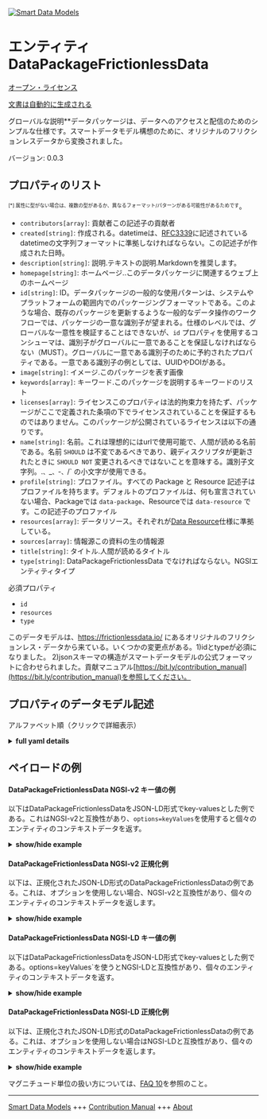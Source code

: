 <!-- 10-Header -->  
[![Smart Data Models](https://smartdatamodels.org/wp-content/uploads/2022/01/SmartDataModels_logo.png "Logo")](https://smartdatamodels.org)  
エンティティDataPackageFrictionlessData  
=================================<!-- /10-Header -->  
<!-- 15-License -->  
[オープン・ライセンス](https://github.com/smart-data-models//dataModel.FrictionlessData/blob/master/DataPackageFrictionlessData/LICENSE.md)  
[文書は自動的に生成される](https://docs.google.com/presentation/d/e/2PACX-1vTs-Ng5dIAwkg91oTTUdt8ua7woBXhPnwavZ0FxgR8BsAI_Ek3C5q97Nd94HS8KhP-r_quD4H0fgyt3/pub?start=false&loop=false&delayms=3000#slide=id.gb715ace035_0_60)  
<!-- /15-License -->  
<!-- 20-Description -->  
グローバルな説明**データパッケージは、データへのアクセスと配信のためのシンプルな仕様です。スマートデータモデル構想のために、オリジナルのフリクションレスデータから変換されました。  
バージョン: 0.0.3  
<!-- /20-Description -->  
<!-- 30-PropertiesList -->  

## プロパティのリスト  

<sup><sub>[*] 属性に型がない場合は、複数の型があるか、異なるフォーマット/パターンがある可能性があるためです</sub></sup>。  
- `contributors[array]`: 貢献者この記述子の貢献者  - `created[string]`: 作成される。datetimeは、[RFC3339](https://tools.ietf.org/html/rfc3339#section-5.6)に記述されているdatetimeの文字列フォーマットに準拠しなければならない。この記述子が作成された日時。  - `description[string]`: 説明.テキストの説明.Markdownを推奨します。  - `homepage[string]`: ホームページ..このデータパッケージに関連するウェブ上のホームページ  - `id[string]`: ID。データパッケージの一般的な使用パターンは、システムやプラットフォームの範囲内でのパッケージングフォーマットである。このような場合、既存のパッケージを更新するような一般的なデータ操作のワークフローでは、パッケージの一意な識別子が望まれる。仕様のレベルでは、グローバルな一意性を検証することはできないが、`id` プロパティを使用するコンシューマは、識別子がグローバルに一意であることを保証しなければならない（MUST）。グローバルに一意である識別子のために予約されたプロパティである。一意である識別子の例としては、UUIDやDOIがある。  - `image[string]`: イメージ.このパッケージを表す画像  - `keywords[array]`: キーワード.このパッケージを説明するキーワードのリスト  - `licenses[array]`: ライセンスこのプロパティは法的拘束力を持たず、パッケージがここで定義された条項の下でライセンスされていることを保証するものではありません。このパッケージが公開されているライセンスは以下の通りです。  - `name[string]`: 名前。これは理想的にはurlで使用可能で、人間が読める名前である。名前 `SHOULD` は不変であるべきであり、親ディスクリプタが更新されたときに `SHOULD NOT` 変更されるべきではないことを意味する。識別子文字列。.`、`_`、`-`、`/` の小文字が使用できる。  - `profile[string]`: プロファイル。すべての Package と Resource 記述子はプロファイルを持ちます。デフォルトのプロファイルは、何も宣言されていない場合、Packageでは `data-package`、Resourceでは `data-resource` です。この記述子のプロファイル  - `resources[array]`: データリソース。それぞれが[Data Resource](/data-resource/)仕様に準拠している。  - `sources[array]`: 情報源この資料の生の情報源  - `title[string]`: タイトル.人間が読めるタイトル  - `type[string]`: DataPackageFrictionlessData でなければならない。NGSIエンティティタイプ  <!-- /30-PropertiesList -->  
<!-- 35-RequiredProperties -->  
必須プロパティ  
- `id`  - `resources`  - `type`  <!-- /35-RequiredProperties -->  
<!-- 40-RequiredProperties -->  
このデータモデルは、https://frictionlessdata.io/ にあるオリジナルのフリクションレス・データから来ている。いくつかの変更点がある。1)idとtypeが必須になりました。 2)jsonスキーマの構造がスマートデータモデルの公式フォーマットに合わせられました。貢献マニュアル[https://bit.ly/contribution_manual](https://bit.ly/contribution_manual)を参照してください。  
<!-- /40-RequiredProperties -->  
<!-- 50-DataModelHeader -->  
## プロパティのデータモデル記述  
アルファベット順（クリックで詳細表示）  
<!-- /50-DataModelHeader -->  
<!-- 60-ModelYaml -->  
<details><summary><strong>full yaml details</strong></summary>    
```yaml  
DataPackageFrictionlessData:    
  description: Data Package is a simple specification for data access and delivery.Converted for Smart Data Models initiative from original frictionless data    
  properties:    
    contributors:    
      description: Contributors. The contributors to this descriptor    
      items:    
        type: string    
      type: array    
      x-ngsi:    
        type: Property    
    created:    
      description: "Created. The datetime must conform to the string formats for datetime as described in [RFC3339](https://tools.ietf.org/html/rfc3339#section-5.6). The datetime on which this descriptor was created"    
      type: string    
      x-ngsi:    
        type: Property    
    description:    
      description: Description. . A text description. Markdown is encouraged    
      type: string    
      x-ngsi:    
        type: Property    
    homepage:    
      description: Home Page. . The home on the web that is related to this data package    
      type: string    
      x-ngsi:    
        type: Property    
    id:    
      description: 'ID. A common usage pattern for Data Packages is as a packaging format within the bounds of a system or platform. In these cases, a unique identifier for a package is desired for common data handling workflows, such as updating an existing package. While at the level of the specification, global uniqueness cannot be validated, consumers using the `id` property `MUST` ensure identifiers are globally unique. A property reserved for globally unique identifiers. Examples of identifiers that are unique include UUIDs and DOIs'    
      type: string    
      x-ngsi:    
        type: Property    
    image:    
      description: Image. . A image to represent this package    
      type: string    
      x-ngsi:    
        type: Property    
    keywords:    
      description: Keywords. . A list of keywords that describe this package    
      items:    
        type: string    
      type: array    
      x-ngsi:    
        type: Property    
    licenses:    
      description: Licenses. This property is not legally binding and does not guarantee that the package is licensed under the terms defined herein. The license(s) under which this package is published    
      items:    
        type: string    
      type: array    
      x-ngsi:    
        type: Property    
    name:    
      description: 'Name. This is ideally a url-usable and human-readable name. Name `SHOULD` be invariant, meaning it `SHOULD NOT` change when its parent descriptor is updated. An identifier string. Lower case characters with `.`, `_`, `-` and `/` are allowed'    
      type: string    
      x-ngsi:    
        type: Property    
    profile:    
      description: 'Profile. Every Package and Resource descriptor has a profile. The default profile, if none is declared, is `data-package` for Package and `data-resource` for Resource. The profile of this descriptor'    
      type: string    
      x-ngsi:    
        type: Property    
    resources:    
      description: 'Data Resources. An `array` of Data Resource objects, each compliant with the [Data Resource](/data-resource/) specification'    
      items:    
        type: string    
      type: array    
      x-ngsi:    
        type: Property    
    sources:    
      description: Sources. The raw sources for this resource    
      items:    
        type: string    
      type: array    
      x-ngsi:    
        type: Property    
    title:    
      description: Title. . A human-readable title    
      type: string    
      x-ngsi:    
        type: Property    
    type:    
      description: It has to be DataPackageFrictionlessData. NGSI entity type    
      enum:    
        - DataPackageFrictionlessData    
      type: string    
      x-ngsi:    
        type: Property    
  required:    
    - id    
    - type    
    - resources    
  type: object    
  x-derived-from: ""    
  x-disclaimer: 'Redistribution and use in source and binary forms, with or without modification, are permitted  provided that the license conditions are met. Copyleft (c) 2022 Contributors to Smart Data Models Program'    
  x-license-url: https://github.com/smart-data-models/dataModel.FrictionlessData/blob/master/DataPackageFrictionlessData/LICENSE.md    
  x-model-schema: ""    
  x-model-tags: SDG    
  x-version: 0.0.3    
```  
</details>    
<!-- /60-ModelYaml -->  
<!-- 70-MiddleNotes -->  
<!-- /70-MiddleNotes -->  
<!-- 80-Examples -->  
## ペイロードの例  
#### DataPackageFrictionlessData NGSI-v2 キー値の例  
以下はDataPackageFrictionlessDataをJSON-LD形式でkey-valuesとした例である。これはNGSI-v2と互換性があり、`options=keyValues`を使用すると個々のエンティティのコンテキストデータを返す。  
<details><summary><strong>show/hide example</strong></summary>    
```json  
{  
  "id": "uri:ngsi-ld:datapackage:001",  
  "type": "DataPackageFrictionlessData",  
  "name": "cpi",  
  "title": "Annual Consumer Price Index (CPI)",  
  "description": "Annual Consumer Price Index (CPI) for most countries in the world. Reference year is 2005.",  
  "profile": "tabular-data-package",  
  "licenses": [  
    {  
      "name": "CC-BY-4.0",  
      "title": "Creative Commons Attribution 4.0",  
      "path": "https://creativecommons.org/licenses/by/4.0/"  
    }  
  ],  
  "keywords": [  
    "CPI",  
    "World",  
    "Consumer Price Index",  
    "Annual Data",  
    "The World Bank"  
  ],  
  "version": "2.0.0",  
  "sources": [  
    {  
      "title": "The World Bank",  
      "path": "http://data.worldbank.org/indicator/FP.CPI.TOTL"  
    }  
  ],  
  "resources": [  
    {  
      "path": "data/cpi.csv",  
      "name": "cpi",  
      "profile": "tabular-data-resource",  
      "schema": {  
        "fields": [  
          {  
            "name": "Country Name",  
            "type": "string"  
          },  
          {  
            "name": "Country Code",  
            "type": "string"  
          },  
          {  
            "name": "Year",  
            "type": "year"  
          },  
          {  
            "name": "CPI",  
            "description": "CPI (where 2005=100)",  
            "type": "number"  
          }  
        ]  
      }  
    }  
  ]  
}  
```  
</details>  
#### DataPackageFrictionlessData NGSI-v2 正規化例  
以下は、正規化されたJSON-LD形式のDataPackageFrictionlessDataの例である。これは、オプションを使用しない場合、NGSI-v2と互換性があり、個々のエンティティのコンテキストデータを返します。  
<details><summary><strong>show/hide example</strong></summary>    
```json  
{  
  "id": "uri:ngsi-ld:datapackage:001",  
  "type": "DataPackageFrictionlessData",  
  "name": {  
    "type": "string",  
    "value": "cpi"  
  },  
  "title": {  
    "type": "string",  
    "value": "Annual Consumer Price Index (CPI)"  
  },  
  "description": {  
    "type": "string",  
    "value": "Annual Consumer Price Index (CPI) for most countries in the world. Reference year is 2005."  
  },  
  "profile": {  
    "type": "string",  
    "value": "tabular-data-package"  
  },  
  "licenses": {  
    "type": "array",  
    "value": [  
      {  
        "name": "CC-BY-4.0",  
        "title": "Creative Commons Attribution 4.0",  
        "path": "https://creativecommons.org/licenses/by/4.0/"  
      }  
    ]  
  },  
  "keywords": {  
    "type": "array",  
    "value": [  
      "CPI",  
      "World",  
      "Consumer Price Index",  
      "Annual Data",  
      "The World Bank"  
    ]  
  },  
  "version": {  
    "type": "string",  
    "value": "2.0.0"  
  },  
  "sources": {  
    "type": "array",  
    "value": [  
      {  
        "title": "The World Bank",  
        "path": "http://data.worldbank.org/indicator/FP.CPI.TOTL"  
      }  
    ]  
  },  
  "resources": {  
    "type": "array",  
    "value": [  
      {  
        "path": "data/cpi.csv",  
        "name": "cpi",  
        "profile": "tabular-data-resource",  
        "schema": {  
          "fields": [  
            {  
              "name": "Country Name",  
              "type": "string"  
            },  
            {  
              "name": "Country Code",  
              "type": "string"  
            },  
            {  
              "name": "Year",  
              "type": "year"  
            },  
            {  
              "name": "CPI",  
              "description": "CPI (where 2005=100)",  
              "type": "number"  
            }  
          ]  
        }  
      }  
    ]  
  }  
}  
```  
</details>  
#### DataPackageFrictionlessData NGSI-LD キー値の例  
以下はDataPackageFrictionlessDataをJSON-LD形式でkey-valuesとした例である。options=keyValues`を使うとNGSI-LDと互換性があり、個々のエンティティのコンテキストデータを返す。  
<details><summary><strong>show/hide example</strong></summary>    
```json  
{  
    "id": "uri:ngsi-ld:datapackage:001",  
    "type": "DataPackageFrictionlessData",  
    "description": "Annual Consumer Price Index (CPI) for most countries in the world. Reference year is 2005.",  
    "keywords": [  
        "CPI",  
        "World",  
        "Consumer Price Index",  
        "Annual Data",  
        "The World Bank"  
    ],  
    "licenses": [  
        {  
            "name": "CC-BY-4.0",  
            "title": "Creative Commons Attribution 4.0",  
            "path": "https://creativecommons.org/licenses/by/4.0/"  
        }  
    ],  
    "name": "cpi",  
    "profile": "tabular-data-package",  
    "resources": [  
        {  
            "path": "data/cpi.csv",  
            "name": "cpi",  
            "profile": "tabular-data-resource",  
            "schema": {  
                "fields": [  
                    {  
                        "name": "Country Name",  
                        "type": "string"  
                    },  
                    {  
                        "name": "Country Code",  
                        "type": "string"  
                    },  
                    {  
                        "name": "Year",  
                        "type": "year"  
                    },  
                    {  
                        "name": "CPI",  
                        "description": "CPI (where 2005=100)",  
                        "type": "number"  
                    }  
                ]  
            }  
        }  
    ],  
    "sources": [  
        {  
            "title": "The World Bank",  
            "path": "http://data.worldbank.org/indicator/FP.CPI.TOTL"  
        }  
    ],  
    "title": "Annual Consumer Price Index (CPI)",  
    "version": "2.0.0",  
    "@context": [  
        "https://raw.githubusercontent.com/smart-data-models/dataModel.FrictionlessData/master/context.jsonld"  
    ]  
}  
```  
</details>  
#### DataPackageFrictionlessData NGSI-LD 正規化例  
以下は、正規化されたJSON-LD形式のDataPackageFrictionlessDataの例である。これは、オプションを使用しない場合はNGSI-LDと互換性があり、個々のエンティティのコンテキストデータを返します。  
<details><summary><strong>show/hide example</strong></summary>    
```json  
{  
    "id": "uri:ngsi-ld:datapackage:001",  
    "type": "DataPackageFrictionlessData",  
    "description": {  
        "type": "Property",  
        "value": "Annual Consumer Price Index (CPI) for most countries in the world. Reference year is 2005."  
    },  
    "keywords": {  
        "type": "Property",  
        "value": [  
            "CPI",  
            "World",  
            "Consumer Price Index",  
            "Annual Data",  
            "The World Bank"  
        ]  
    },  
    "licenses": {  
        "type": "Property",  
        "value": [  
            {  
                "name": "CC-BY-4.0",  
                "title": "Creative Commons Attribution 4.0",  
                "path": "https://creativecommons.org/licenses/by/4.0/"  
            }  
        ]  
    },  
    "name": {  
        "type": "Property",  
        "value": "cpi"  
    },  
    "profile": {  
        "type": "Property",  
        "value": "tabular-data-package"  
    },  
    "resources": {  
        "type": "Property",  
        "value": [  
            {  
                "path": "data/cpi.csv",  
                "name": "cpi",  
                "profile": "tabular-data-resource",  
                "schema": {  
                    "fields": [  
                        {  
                            "name": "Country Name",  
                            "type": "string"  
                        },  
                        {  
                            "name": "Country Code",  
                            "type": "string"  
                        },  
                        {  
                            "name": "Year",  
                            "type": "year"  
                        },  
                        {  
                            "name": "CPI",  
                            "description": "CPI (where 2005=100)",  
                            "type": "number"  
                        }  
                    ]  
                }  
            }  
        ]  
    },  
    "sources": {  
        "type": "Property",  
        "value": [  
            {  
                "title": "The World Bank",  
                "path": "http://data.worldbank.org/indicator/FP.CPI.TOTL"  
            }  
        ]  
    },  
    "title": {  
        "type": "Property",  
        "value": "Annual Consumer Price Index (CPI)"  
    },  
    "version": {  
        "type": "Property",  
        "value": "2.0.0"  
    },  
    "@context": [  
        "https://raw.githubusercontent.com/smart-data-models/dataModel.FrictionlessData/master/context.jsonld"  
    ]  
}  
```  
</details><!-- /80-Examples -->  
<!-- 90-FooterNotes -->  
<!-- /90-FooterNotes -->  
<!-- 95-Units -->  
マグニチュード単位の扱い方については、[FAQ 10](https://smartdatamodels.org/index.php/faqs/)を参照のこと。  
<!-- /95-Units -->  
<!-- 97-LastFooter -->  
---  
[Smart Data Models](https://smartdatamodels.org) +++ [Contribution Manual](https://bit.ly/contribution_manual) +++ [About](https://bit.ly/Introduction_SDM)<!-- /97-LastFooter -->  
